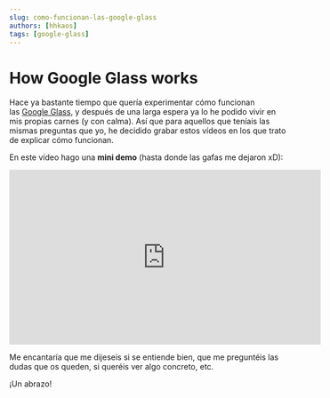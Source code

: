 ```yaml
---
slug: como-funcionan-las-google-glass
authors: [hhkaos]
tags: [google-glass]
---
```


# How Google Glass works

Hace ya bastante tiempo que quería experimentar cómo funcionan las [Google Glass](https://web.archive.org/web/20150419172442/http://www.google.es/glass/start/), y después de una larga espera ya lo he podido vivir en mis propias carnes (y con calma). Así que para aquellos que teníais las mismas preguntas que yo, he decidido grabar estos vídeos en los que trato de explicar cómo funcionan.

<!-- En este primer vídeo explico un poco **el funcionamiento de la interfaz**: -->


En este vídeo hago una **mini demo** (hasta donde las gafas me dejaron xD):

<iframe width="560" height="315" src="https://www.youtube.com/embed/TVvgNtIxdNo" title="YouTube video player" frameborder="0" allow="accelerometer; autoplay; clipboard-write; encrypted-media; gyroscope; picture-in-picture; web-share" allowfullscreen></iframe>

Me encantaría que me dijeseis si se entiende bien, que me preguntéis las dudas que os queden, si queréis ver algo concreto, etc.

¡Un abrazo!